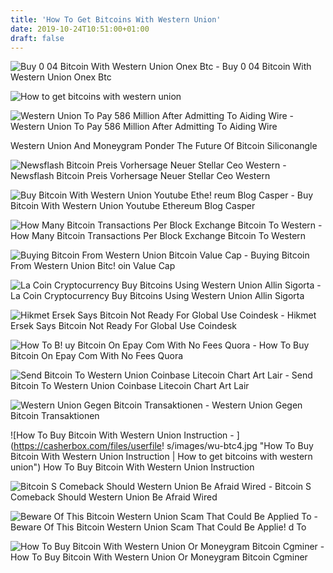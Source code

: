 ```yaml
---
title: 'How To Get Bitcoins With Western Union'
date: 2019-10-24T10:51:00+01:00
draft: false
---
```


![Buy 0 04 Bitcoin With Western Union Onex Btc - ](https://onexbtc.com/wp-content/uploads/2017/05/We-Buy-Bitcoins-Sell-Yours-600x350.png "Buy 0 04 Bitcoin With Western Union Onex Btc | How to get bitcoins with western union") Buy 0 04 Bitcoin With Western Union Onex Btc

![How to get bitcoins with western union](https://99bitcoins.com/wp-content/uploads/2014/01/coinmama-register.jpg "How to get bitcoins with western union") 

![Western Union To Pay 586 Million After Admitting To Aiding Wire - ](https://content.fortune.com/wp-content/uploads/2017/01/gettyimages-491624470.jpg "Western Union To Pay 586 Million After Admitting To Aiding Wire | How to get bitcoins with western union") Western Union To Pay 586 Million After Admitting To Aiding Wire

Western Union And Moneygram Ponder The Future Of Bitcoin Siliconangle

![Newsflash Bitcoin Preis Vorhersage Neuer Stellar Ceo Western - ](https://coin-hero.de/wp-content/uploads/2019/03/shutterstock_1036293094-730x500.jpg "Newsflash Bitcoin Preis Vorhersage Neuer Stellar Ceo Western | How to get bitcoins with western union") Newsflash Bitcoin Preis Vorhersage Neuer Stellar Ceo Western

![Buy Bitcoin With Western Union Youtube Ethe!   reum Blog Casper - ](https://i0.wp.com/www.ofnumbers.com/wp-content/uploads/2018/07/western-union-stock.jpg?resize\u003d584,386 "Buy Bitcoin With Western Union You!   tube Ethereum Blog Casper | How to get bitcoins with western union") Buy Bitcoin With Western Union Youtube Ethereum Blog Casper

![How Many Bitcoin Transactions Per Block Exchange Bitcoin To Western - ](https://cryptofame.io/wp-content/uploads/2018/02/western-union-partnered-with-ripple-for-blockchain-payments.jpeg "How Many Bitcoin Transactions Per Block Exchange Bitcoin To Western | How to get bitcoins with western union") How Many Bitcoin Transactions Per Block Exchange Bitcoin To Western

![Buying Bitcoin From Western Union Bitcoin Value Cap - ](https://bitcoinexchangeguide.com/wp-content/uploads/2019/04/Philippines-Coins-ph-Wallet-Users-Can-Now-Get-Western-Union-Money-Transfers-696x449.jpg "Buying Bitcoin From Western Union Bitcoin Value Cap | How to get bitcoins with western union") Buying Bitcoin From Western Union Bitc! oin Value Cap

![La Coin Cryptocurrency Buy Bitcoins Using Western Union Allin Sigorta - ](https://bestbitcoinalternative.com/wp-content/uploads/2017/09/how-to-buy-bitcoins-1280x600.jpg "La Coin Cryptocurrency Buy Bitcoins Using Western Union Allin Sigorta | How to get bitcoins with western union") La Coin Cryptocurrency Buy Bitcoins Using Western Union Allin Sigorta

![Hikmet Ersek Says Bitcoin Not Ready For Global Use Coindesk - ](https://static.coindesk.com/wp-content/uploads/2014/03/shutterstock_151908122-860x430.jpg "Hikmet Ersek Says Bitcoin Not Ready For Global Use Coindesk | How to get bitcoins with western union") Hikmet Ersek Says Bitcoin Not Ready For Global Use Coindesk

![How To B!   uy Bitcoin On Epay Com With No Fees Quora - ](https://qph.fs.quoracdn.net/main-qimg-b0bbd17c9784fa05ffd0b92f3e33e0da.webp "How To Buy Bitcoin!    On Epay Com With No Fees Quora | How to get bitcoins with western union") How To Buy Bitcoin On Epay Com With No Fees Quora

![Send Bitcoin To Western Union Coinbase Litecoin Chart Art Lair - ](https://i0.wp.com/appreneurinvestor.com/wp-content/uploads/2017/05/Screen-Shot-2017-05-23-at-3.26.28-PM-1.png?resize\u003d1024,572 "Send Bitcoin To Western Union Coinbase Litecoin Chart Art Lair | How to get bitcoins with western union") Send Bitcoin To Western Union Coinbase Litecoin Chart Art Lair

![Western Union Gegen Bitcoin Transaktionen - ](https://blockchain-hero.com/wp-content/uploads/Western-Union-gegen-Bitcoin-Transaktionen.jpg "Western Union Gegen Bitcoin Transaktionen | How to get bitcoins with western union") Western Union Gegen Bitcoin Transaktionen

![How To Buy Bitcoin With Western Union Instruction - ](https://casherbox.com/files/userfile!   s/images/wu-btc4.jpg "How To Buy Bitcoin With Western Union Instruction | How to get bitcoins with western union") How To Buy Bitcoin With Western Union Instruction

![Bitcoin S Comeback Should Western Union Be Afraid Wired - ](https://www.wired.com/images_blogs/threatlevel/2011/12/bitcoins.jpg "Bitcoin S Comeback Should Western Union Be Afraid Wired | How to get bitcoins with western union") Bitcoin S Comeback Should Western Union Be Afraid Wired

![Beware Of This Bitcoin Western Union Scam That Could Be Applied To - ](https://steemitimages.com/640x0/https://steemitimages.com/DQmedpEDdVi5w7UCEmLiEMmx8Q3Z6ZKUnCsSNQuzitFrK87/Untitled-7.png "Beware Of This Bitcoin Western Union Scam That Could Be Applied To | How to get bitcoins with western un!   ion") Beware Of This Bitcoin Western Union Scam That Could Be Applie! d To

![How To Buy Bitcoin With Western Union Or Moneygram Bitcoin Cgminer - ](http://1.bp.blogspot.com/-VMztVfXYdZA/UdoX-9F_N8I/AAAAAAAAAbY/ZC9j9VkmP4E/s1600/1.2%20-%20Schedule.png "How To Buy Bitcoin With Western Union Or Moneygram Bitcoin Cgminer | How to get bitcoins with western union") How To Buy Bitcoin With Western Union Or Moneygram Bitcoin Cgminer